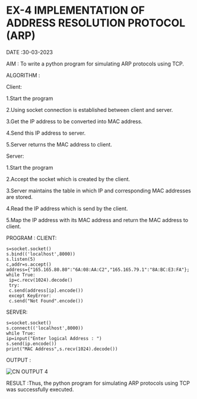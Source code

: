 # EX-4 IMPLEMENTATION OF ADDRESS RESOLUTION PROTOCOL (ARP)

DATE :30-03-2023

AIM :
To write a python program for simulating ARP protocols using TCP.


ALGORITHM :

Client:


1.Start the program

2.Using socket connection is established between client and server.

3.Get the IP address to be converted into MAC address.

4.Send this IP address to server.

5.Server returns the MAC address to client.

Server:


1.Start the program

2.Accept the socket which is created by the client.

3.Server maintains the table in which IP and corresponding MAC addresses are stored.

4.Read the IP address which is send by the client.

5.Map the IP address with its MAC address and return the MAC address to client.



PROGRAM :
CLIENT:
```import socket
s=socket.socket()
s.bind(('localhost',8000))
s.listen(5)
c,addr=s.accept()
address={"165.165.80.80":"6A:08:AA:C2","165.165.79.1":"8A:BC:E3:FA"};
while True:
 ip=c.recv(1024).decode()
 try:
 c.send(address[ip].encode())
 except KeyError:
 c.send("Not Found".encode()) 
 ```
 SERVER:
 ```import socket
s=socket.socket()
s.connect(('localhost',8000))
while True:
 ip=input("Enter logical Address : ")
 s.send(ip.encode())
 print("MAC Address",s.recv(1024).decode())
```


OUTPUT :

![CN OUTPUT 4](https://github.com/kancharlaNarmadha/EX-4/assets/119559316/b6ac5beb-aac7-4ef5-983b-9d319159a8b4)




RESULT :Thus, the python program for simulating ARP protocols using TCP was successfully executed.




